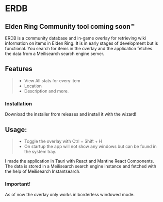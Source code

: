 # ERDB
## Elden Ring Community tool coming soon™️ 

ERDB is a community database and in-game overlay for retrieving wiki information on items in Elden Ring. It is in early stages of development but is functional. You search for items in the overlay and the application fetches the data from a Meilisearch search engine server. 

 ## Features
> * View All stats for every item
> * Location
> * Description and more.



### Installation
Download the installer from releases and install it with the wizard!




## Usage:
> * Toggle the overlay with Ctrl + Shift + H
> * On startup the app will not show any windows but can be found in the system tray.



I made the application in Tauri with React and Mantine React Components. The data is stored in a Meilisearch search engine instance and fetched with the help of Meilisearch Instantsearch.

### Important!
As of now the overlay only works in borderless windowed mode. 
